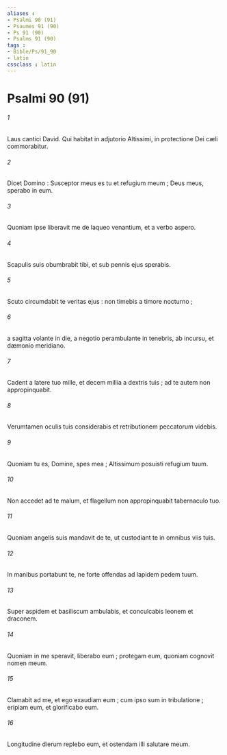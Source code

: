 ```yaml
---
aliases : 
- Psalmi 90 (91)
- Psaumes 91 (90)
- Ps 91 (90)
- Psalms 91 (90)
tags : 
- Bible/Ps/91_90
- latin
cssclass : latin
---
```


# Psalmi 90 (91)

###### 1
Laus cantici David. Qui habitat in adjutorio Altissimi, in protectione Dei cæli commorabitur.
###### 2
Dicet Domino : Susceptor meus es tu et refugium meum ; Deus meus, sperabo in eum.
###### 3
Quoniam ipse liberavit me de laqueo venantium, et a verbo aspero.
###### 4
Scapulis suis obumbrabit tibi, et sub pennis ejus sperabis.
###### 5
Scuto circumdabit te veritas ejus : non timebis a timore nocturno ;
###### 6
a sagitta volante in die, a negotio perambulante in tenebris, ab incursu, et dæmonio meridiano.
###### 7
Cadent a latere tuo mille, et decem millia a dextris tuis ; ad te autem non appropinquabit.
###### 8
Verumtamen oculis tuis considerabis et retributionem peccatorum videbis.
###### 9
Quoniam tu es, Domine, spes mea ; Altissimum posuisti refugium tuum.
###### 10
Non accedet ad te malum, et flagellum non appropinquabit tabernaculo tuo.
###### 11
Quoniam angelis suis mandavit de te, ut custodiant te in omnibus viis tuis.
###### 12
In manibus portabunt te, ne forte offendas ad lapidem pedem tuum.
###### 13
Super aspidem et basiliscum ambulabis, et conculcabis leonem et draconem.
###### 14
Quoniam in me speravit, liberabo eum ; protegam eum, quoniam cognovit nomen meum.
###### 15
Clamabit ad me, et ego exaudiam eum ; cum ipso sum in tribulatione ; eripiam eum, et glorificabo eum.
###### 16
Longitudine dierum replebo eum, et ostendam illi salutare meum.
